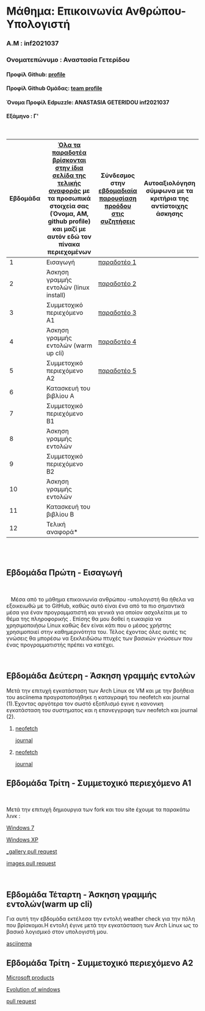 # Μάθημα: Επικοινωνία Ανθρώπου-Υπολογιστή

### Α.Μ : inf2021037

### Ονοματεπώνυμο : Αναστασία Γετερίδου

#### Προφίλ Github: [profile](https://github.com/inf2021037)

#### Προφίλ Github Ομάδας: [team profile](https://github.com/ContattoContare)

#### Όνομα Προφίλ Edpuzzle: ANASTASIA GETERIDOU inf2021037

#### Εξάμηνο : Γ'

<br />

| Εβδομάδα | [Όλα τα παραδοτέα βρίσκονται στην ίδια σελίδα της τελικής αναφοράς](https://courses-ionio.github.io/help/deliverables/) με τα προσωπικά στοιχεία σας (Όνομα, ΑΜ, github profile) και μαζί με αυτόν εδώ τον πίνακα περιεχομένων | Σύνδεσμος στην [εβδομαδιαία παρουσίαση προόδου στις συζητήσεις](https://github.com/courses-ionio/help/discussions/categories/show-and-tell) | Αυτοαξιολόγηση σύμφωνα με τα κριτήρια της αντίστοιχης άσκησης |
| --- | --- | --- | --- |
| 1 | Εισαγωγή| [παραδοτέο 1](https://github.com/courses-ionio/help/discussions/905) | |
| 2 | Άσκηση γραμμής εντολών (linux install) |[παραδοτέο 2](https://github.com/courses-ionio/help/discussions/1063)| |
| 3 | Συμμετοχικό περιεχόμενο A1 |[παραδοτέο 3](https://github.com/courses-ionio/help/discussions/1201) | |
| 4 | Άσκηση γραμμής εντολών (warm up cli) |[παραδοτέο 4](https://github.com/courses-ionio/help/discussions/1329) | |
| 5 | Συμμετοχικό περιεχόμενο A2 |[παραδοτέο 5](https://github.com/courses-ionio/help/discussions/1480) | |
| 6 | Κατασκευή του βιβλίου Α | | |
| 7 | Συμμετοχικό περιεχόμενο B1 | | |
| 8 | Άσκηση γραμμής εντολών | | |
| 9 | Συμμετοχικό περιεχόμενο B2 | | |
| 10 | Άσκηση γραμμής εντολών | | |
| 11 | Κατασκευή του βιβλίου Β | | |
| 12 | Τελική αναφορά* | | |


<br /><br />


## Εβδομάδα Πρώτη - Εισαγωγή

<br /> 

&nbsp;&nbsp;&nbsp;Μέσα από το μάθημα επικοινωνία ανθρώπου -υπολογιστή θα ήθελα να εξοικειωθώ με το GitHub, καθώς αυτό είναι ένα από τα πιο σημαντικά μέσα για έναν προγραμματιστή και γενικά για οποίον ασχολείται με το θέμα της πληροφορικής . Επίσης θα μου δοθεί η ευκαιρία να χρησιμοποιήσω Linux καθώς δεν είναι κάτι που ο μέσος χρήστης χρησιμοποιεί στην καθημερινότητα του. Τέλος έχοντας όλες αυτές τις γνώσεις θα μπορέσω να ξεκλειδώσω πτυχές των βασικών γνώσεων που ένας προγραμματιστής πρέπει να κατέχει. 

<br />

## Εβδομάδα Δεύτερη - Άσκηση γραμμής εντολών

Μετά την επιτυχή εγκατάσταση των Arch Linux σε VM και με την βοήθεια του asciinema πραγρατοποιήθηκε η καταγραφή του neofetch και journal (1).Έχοντας αργότερα τον σωστό εξοπλισμό εγινε η κανονικη εγκατάσταση του συστηματος και η επανεγγραφη των neofetch και journal (2).


1.
    [neofetch](https://asciinema.org/a/RaulHvhOxdsakhQ6xi925TDJ3)

    [journal](https://asciinema.org/a/Yq4Kkqweodkuw5guWULB7KakQ)

2.
    [neofetch](https://asciinema.org/a/Y1QzfsNlYFStZy78DWbYJfAX9)

    [journal](https://asciinema.org/a/WvxPYRTzLkcsU6LTy97R1KCwg)

## Εβδομάδα Τρίτη - Συμμετοχικό περιεχόμενο A1

<br />

Μετά την επιτυχή δημιουργια των fork και του site έχουμε τα παρακάτω λινκ :

[Windows 7](https://enchanting-medovik-75f38a.netlify.app/gallery/windows-7/)

[Windows XP](https://enchanting-medovik-75f38a.netlify.app/gallery/windows-xp/)

[_gallery pull request](https://github.com/ContattoContare/_gallery/pull/8)

[images pull request](https://github.com/ContattoContare/images/pull/9)

<br />

## Εβδομάδα Τέταρτη - Άσκηση γραμμής εντολών(warm up cli)

Για αυτή την εβδομάδα εκτέλεσα την εντολή weather check για την πόλη που βρίσκομαι.Η εντολή έγινε μετά την εγκατάσταση των 
Arch Linux ως το βασικό λογισμικό στον υπολογιστή μου.
 
[asciinema](https://asciinema.org/a/dtgkaHBM9KPrl5TjUFiIIGKAe)

## Εβδομάδα Τρίτη - Συμμετοχικό περιεχόμενο A2

[Microsoft products](https://enchanting-medovik-75f38a.netlify.app/slides/microsoftprod/)


[Evolution of windows](https://enchanting-medovik-75f38a.netlify.app/timeline/evolution-of-windows/)


[pull request](https://github.com/ContattoContare/site/pull/13)







